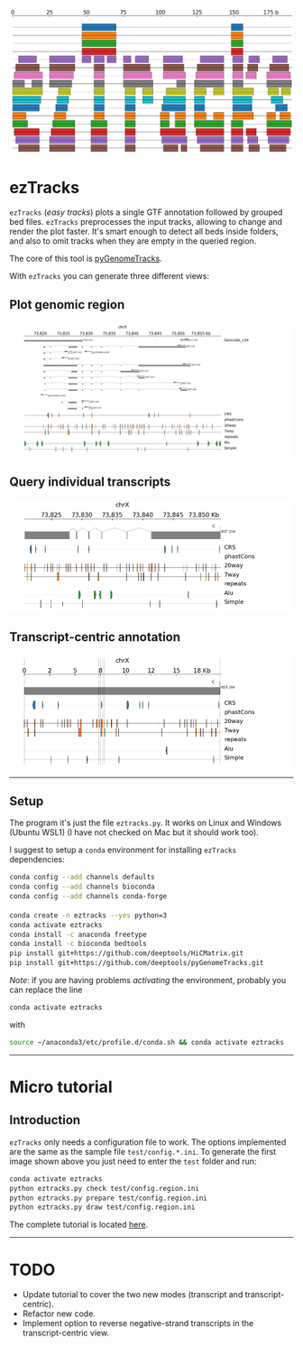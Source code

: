 ![logo](logo.png)
# ezTracks
`ezTracks` (*easy tracks*) plots a single GTF annotation followed by grouped bed files. `ezTracks` preprocesses the input tracks, allowing to change and render the plot faster. It's smart enough to detect all beds inside folders, and also to omit tracks when they are empty in the queried region.

The core of this tool is [pyGenomeTracks](https://github.com/deeptools/pyGenomeTracks).


With `ezTracks` you can generate three different views:

## Plot genomic region

![output plot](test_region/my_tracks.png)

## Query individual transcripts

![output plot](test_trans/my_tracks.png)

## Transcript-centric annotation

![output plot](test_trans_r/my_tracks.png)

---
## Setup
The program it's just the file `eztracks.py`. It works on Linux and Windows (Ubuntu WSL1) (I have not checked on Mac but it should work too). 

I suggest to setup a `conda` environment for installing `ezTracks` dependencies:

```bash
conda config --add channels defaults
conda config --add channels bioconda
conda config --add channels conda-forge

conda create -n eztracks --yes python=3
conda activate eztracks
conda install -c anaconda freetype
conda install -c bioconda bedtools
pip install git+https://github.com/deeptools/HiCMatrix.git
pip install git+https://github.com/deeptools/pyGenomeTracks.git
```

*Note*: if you are having problems *activating* the environment, probably you can replace the line 
```bash
conda activate eztracks
````
with
```bash
source ~/anaconda3/etc/profile.d/conda.sh && conda activate eztracks
```

---
# Micro tutorial
## Introduction
`ezTracks` only needs a configuration file to work. The options implemented are the same as the sample file `test/config.*.ini`. To generate the first image shown above you just need to enter the `test` folder and run: 

```bash
conda activate eztracks
python eztracks.py check test/config.region.ini
python eztracks.py prepare test/config.region.ini
python eztracks.py draw test/config.region.ini
```

The complete tutorial is located [here](tutorial.md).

---
# TODO

- Update tutorial to cover the two new modes (transcript and transcript-centric).
- Refactor new code.
- Implement option to reverse negative-strand transcripts in the transcript-centric view.